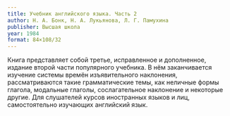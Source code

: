 ```yaml
---
title: Учебник английского языка. Часть 2
author: Н. А. Бонк, Н. А. Лукьянова, Л. Г. Памухина
publisher: Высшая школа
year: 1984
format: 84×108/32
---
```


Книга представляет собой третье, исправленное и дополненное, издание второй части популярного учебника. В нём заканчивается изучение системы времён изъявительного наклонения, рассматриваются такие грамматические темы, как неличные формы глагола, модальные глаголы, сослагательное наклонение и некоторые другие.
Для слушателей курсов иностранных языков и лиц, самостоятельно изучающих английский язык.
